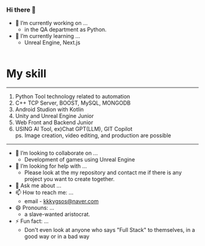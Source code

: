 ### Hi there 👋

- 🔭 I’m currently working on ...<br>
  - in the QA department as Python.
- 🌱 I’m currently learning ...<br>
  - Unreal Engine, Next.js <br>
  <br>
# My skill
-----------------------------------------------------------------------------------------------------------------------------------
1. Python Tool technology related to automation <br>
2. C++ TCP Server, BOOST, MySQL, MONGODB <br>
3. Android Studion with Kotlin <br>
4. Unity and Unreal Engine Junior <br>
5. Web Front and Backend Junior <br>
6. USING AI Tool, ex)Chat GPT(LLM), GIT Copilot <br>
ps. Image creation, video editing, and production are possible <br>
--------------------------------------------------------------------------------------------------------------------------------------

- 👯 I’m looking to collaborate on ...<br>
  - Development of games using Unreal Engine
- 🤔 I’m looking for help with ...<br>
  - Please look at the my repository and contact me if there is any project you want to create together.
- 💬 Ask me about ...<br>
- 📫 How to reach me: ...<br>
  - email - kkkygsos@naver.com
- 😄 Pronouns: ...<br>
  - a slave-wanted aristocrat.
- ⚡ Fun fact: ...<br>
  - Don't even look at anyone who says "Full Stack" to themselves, in a good way or in a bad way

